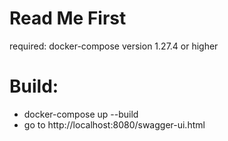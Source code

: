 # Read Me First
required: docker-compose version 1.27.4 or higher

# Build:
* docker-compose up --build
* go to http://localhost:8080/swagger-ui.html
